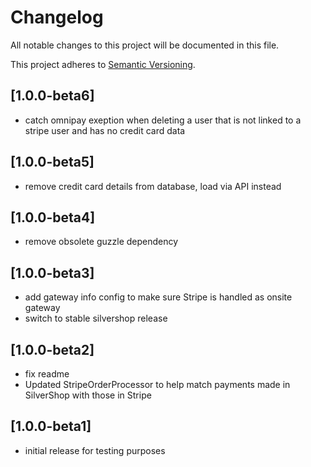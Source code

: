 # Changelog

All notable changes to this project will be documented in this file.

This project adheres to [Semantic Versioning](http://semver.org/).

## [1.0.0-beta6]

* catch omnipay exeption when deleting a user that is not linked to a stripe user and has no credit card data

## [1.0.0-beta5]

* remove credit card details from database, load via API instead

## [1.0.0-beta4]

* remove obsolete guzzle dependency

## [1.0.0-beta3]

* add gateway info config to make sure Stripe is handled as onsite gateway
* switch to stable silvershop release

## [1.0.0-beta2]

* fix readme
* Updated StripeOrderProcessor to help match payments made in SilverShop with those in Stripe

## [1.0.0-beta1]

* initial release for testing purposes
